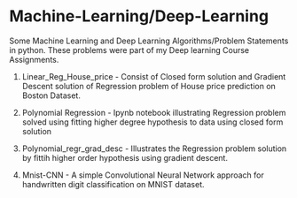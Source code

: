 # Machine-Learning/Deep-Learning
Some Machine Learning and Deep Learning Algorithms/Problem Statements in python.
These problems were part of my Deep learning Course Assignments.

1. Linear_Reg_House_price - Consist of Closed form solution and Gradient Descent solution of Regression problem of House price prediction on Boston Dataset.

2. Polynomial Regression - Ipynb notebook illustrating Regression problem solved using fitting higher degree hypothesis to data using closed form solution

3. Polynomial_regr_grad_desc - Illustrates the Regression problem solution by fittih higher order hypothesis using gradient descent.

4. Mnist-CNN - A simple Convolutional Neural Network approach for handwritten digit classification on MNIST dataset.
